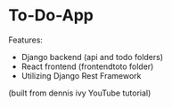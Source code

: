 # To-Do-App

Features: 
- Django backend (api and todo folders)
- React frontend (frontendtoto folder)
- Utilizing Django Rest Framework

(built from dennis ivy YouTube tutorial)
